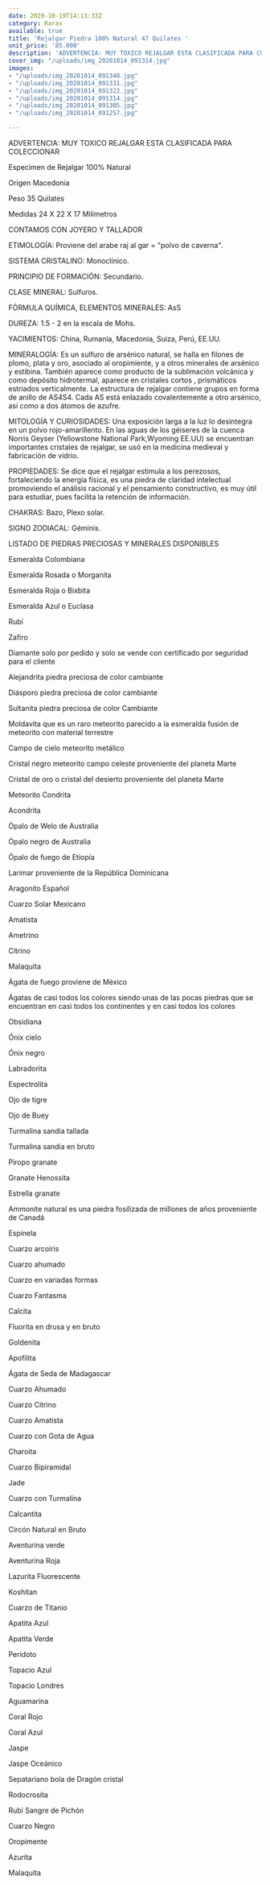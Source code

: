 ```yaml
---
date: 2020-10-19T14:13:33Z
category: Raras
available: true
title: 'Rejalgar Piedra 100% Natural 47 Quilates '
unit_price: '85.000'
description: 'ADVERTENCIA: MUY TOXICO REJALGAR ESTA CLASIFICADA PARA COLECCIONAR'
cover_img: "/uploads/img_20201014_091314.jpg"
images:
- "/uploads/img_20201014_091340.jpg"
- "/uploads/img_20201014_091331.jpg"
- "/uploads/img_20201014_091322.jpg"
- "/uploads/img_20201014_091314.jpg"
- "/uploads/img_20201014_091305.jpg"
- "/uploads/img_20201014_091257.jpg"

---
```

ADVERTENCIA: MUY TOXICO REJALGAR ESTA CLASIFICADA PARA COLECCIONAR 

Especimen de Rejalgar 100% Natural

Origen Macedonia 

Peso 35 Quilates

Medidas 24 X 22 X 17 Milímetros 

CONTAMOS CON JOYERO Y TALLADOR

ETIMOLOGÍA: Proviene del arabe raj al gar = "polvo de caverna". 

SISTEMA CRISTALINO: Monoclínico.

PRINCIPIO DE FORMACIÓN: Secundario.

CLASE MINERAL:  Sulfuros.

FÓRMULA QUÍMICA, ELEMENTOS MINERALES:  AsS

DUREZA:  1.5 - 2 en la escala de Mohs.

YACIMIENTOS:  China, Rumanía, Macedonia, Suiza, Perú, EE.UU.

MINERALOGÍA:  Es un sulfuro de arsénico natural, se halla en filones de plomo, plata y oro, asociado al oropimiente, y a otros minerales de arsénico y estibina. También aparece como producto de la sublimación volcánica y como depósito hidrotermal, aparece en cristales cortos , prismáticos estriados verticalmente. La estructura de rejalgar contiene grupos en forma de anillo de AS4S4. Cada AS está enlazado covalentemente a otro arsénico, así como a dos átomos de azufre.

MITOLOGÍA Y CURIOSIDADES:  Una exposición larga a la luz lo desintegra en un polvo rojo-amarillento. En las aguas de los géiseres de la cuenca Norris Geyser (Yellowstone National Park,Wyoming  EE.UU) se encuentran importantes  cristales de rejalgar,  se usó en la medicina medieval y fabricación de vidrio.

PROPIEDADES: Se dice que el rejalgar estimula a los perezosos, fortaleciendo la energía física, es una piedra de claridad intelectual promoviendo el análisis racional y el pensamiento constructivo, es muy útil para estudiar, pues facilita la retención de información.

CHAKRAS: Bazo, Plexo solar.

SIGNO ZODIACAL: Géminis.

LISTADO DE PIEDRAS PRECIOSAS Y MINERALES DISPONIBLES 

Esmeralda Colombiana 

Esmeralda Rosada o Morganita

Esmeralda Roja o Bixbita

Esmeralda Azul o Euclasa 

Rubí 

Zafiro 

Diamante solo por pedido y solo se vende con certificado por seguridad para el cliente

Alejandrita piedra preciosa de color cambiante 

Diásporo piedra preciosa de color cambiante 

Sultanita piedra preciosa de color Cambiante 

Moldavita que es un raro meteorito parecido a la esmeralda fusión de meteorito con material terrestre 

Campo de cielo meteorito metálico 

Cristal negro meteorito campo celeste proveniente del planeta Marte 

Cristal de oro o cristal del desierto proveniente del planeta Marte 

Meteorito Condrita 

Acondrita 

Ópalo de Welo de Australia 

Ópalo negro de Australia 

Ópalo de fuego de Etiopía 

Larimar proveniente de la República Dominicana 

Aragonito Español 

Cuarzo Solar Mexicano 

Amatista 

Ametrino 

Citrino 

Malaquita 

Ágata de fuego proviene de México 

Ágatas de casi todos los colores siendo unas de las pocas piedras que se encuentran en casi todos los continentes y en casi todos los colores 

Obsidiana 

Ónix cielo 

Ónix negro 

Labradorita 

Espectrolita

Ojo de tigre 

Ojo de Buey

Turmalina sandia tallada 

Turmalina sandia en bruto 

Piropo granate 

Granate Henossita

Estrella granate 

Ammonite natural es una piedra fosilizada de millones de años proveniente de Canadá 

Espinela 

Cuarzo arcoíris 

Cuarzo ahumado 

Cuarzo en variadas formas 

Cuarzo Fantasma 

Calcita 

Fluorita en drusa y en bruto 

Goldenita 

Apofilita 

Ágata de Seda de Madagascar 

Cuarzo Ahumado 

Cuarzo Citrino 

Cuarzo Amatista 

Cuarzo con Gota de Agua 

Charoita 

Cuarzo Bipiramidal 

Jade 

Cuarzo con Turmalina

Calcantita

Circón Natural en Bruto

Aventurina verde 

Aventurina Roja

Lazurita Fluorescente 

Koshitan

Cuarzo de Titanio 

Apatita Azul 

Apatita Verde 

Peridoto

Topacio Azul 

Topacio Londres 

Aguamarina

Coral Rojo

Coral Azul 

Jaspe 

Jaspe Oceánico 

Sepatariano bola de Dragón cristal 

Rodocrosita 

Rubí Sangre de Pichón

Cuarzo Negro

Oropimente 

Azurita 

Malaquita
